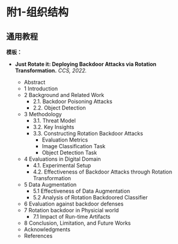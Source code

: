 # 附1-组织结构
## 通用教程
**模板：**
- **Just Rotate it: Deploying Backdoor Attacks via Rotation Transformation.** *CCS, 2022.*

  - Abstract
  - 1 Introduction
  - 2 Background and Related Work
    - 2.1. Backdoor Poisoning Attacks
    - 2.2. Object Detection
  - 3 Methodology
    - 3.1. Threat Model
    - 3.2. Key Insights
    - 3.3. Constructing Rotation Backdoor Attacks
      - Evaluation Metrics
      - Image Classification Task
      - Object Detection Task
  - 4 Evaluations in Digital Domain
    - 4.1. Experimental Setup
    - 4.2. Effectiveness of Backdoor Attacks through Rotation Transformation
  - 5 Data Augmentation
    - 5.1 Effectiveness of Data Augmentation 
    - 5.2 Analysis of Rotation Backdoored Classifier
  - 6 Evaluation against backdoor defenses
  - 7 Rotation backdoor in Physicial world
    - 7.1 Impact of Run-time Artifacts
  - 8 Conclusion, Limitation, and Future Works
  - Acknowledgments
  - References